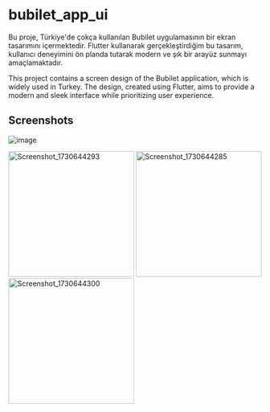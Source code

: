 # bubilet_app_ui

Bu proje, Türkiye'de çokça kullanılan Bubilet uygulamasının bir ekran tasarımını içermektedir. Flutter kullanarak gerçekleştirdiğim bu tasarım, kullanıcı deneyimini ön planda tutarak modern ve şık bir arayüz sunmayı amaçlamaktadır.

This project contains a screen design of the Bubilet application, which is widely used in Turkey. The design, created using Flutter, aims to provide a modern and sleek interface while prioritizing user experience.

## Screenshots

![image](https://github.com/user-attachments/assets/1d429d5d-5d38-4816-bd65-e5b25147ad23)


<img src="https://github.com/user-attachments/assets/9f745cd3-f2bb-4f55-8c6e-0069e1b0f59d" width="250" alt="Screenshot_1730644293">
<img src="https://github.com/user-attachments/assets/9850eeb0-f494-4a8b-acf0-545480047f9c" width="250" alt="Screenshot_1730644285">
<img src="https://github.com/user-attachments/assets/02233b9c-49de-4143-869a-236fae286fa2" width="250" alt="Screenshot_1730644300">
